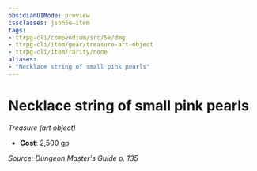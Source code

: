 ```yaml
---
obsidianUIMode: preview
cssclasses: json5e-item
tags:
- ttrpg-cli/compendium/src/5e/dmg
- ttrpg-cli/item/gear/treasure-art-object
- ttrpg-cli/item/rarity/none
aliases: 
- "Necklace string of small pink pearls"
---
```

# Necklace string of small pink pearls
*Treasure (art object)*  


- **Cost**: 2,500 gp

*Source: Dungeon Master's Guide p. 135*
